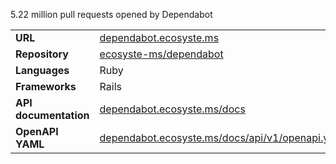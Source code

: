 ---
---

5.22 million pull requests opened by Dependabot

|||
|-|-|
|**URL**|[dependabot.ecosyste.ms](https://dependabot.ecosyste.ms)|
|**Repository**|[ecosyste-ms/dependabot](https://github.com/ecosyste-ms/dependabot)|
|**Languages**|Ruby|
|**Frameworks**|Rails|
|**API documentation**|[dependabot.ecosyste.ms/docs](https://dependabot.ecosyste.ms/docs/index.html)|
|**OpenAPI YAML**|[dependabot.ecosyste.ms/docs/api/v1/openapi.yaml](https://dependabot.ecosyste.ms/docs/api/v1/openapi.yaml)|

